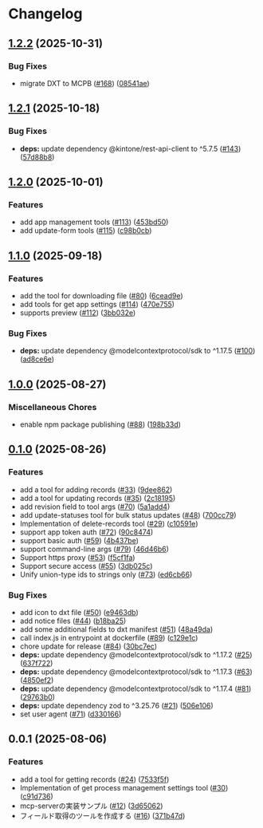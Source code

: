 # Changelog

## [1.2.2](https://github.com/kintone/mcp-server/compare/1.2.1...1.2.2) (2025-10-31)


### Bug Fixes

* migrate DXT to MCPB ([#168](https://github.com/kintone/mcp-server/issues/168)) ([08541ae](https://github.com/kintone/mcp-server/commit/08541aec7940f99e2b6feeff699ba73efdc6c067))

## [1.2.1](https://github.com/kintone/mcp-server/compare/1.2.0...1.2.1) (2025-10-18)


### Bug Fixes

* **deps:** update dependency @kintone/rest-api-client to ^5.7.5 ([#143](https://github.com/kintone/mcp-server/issues/143)) ([57d88b8](https://github.com/kintone/mcp-server/commit/57d88b890a9e939ad8e8583a02700a5d07697c7c))

## [1.2.0](https://github.com/kintone/mcp-server/compare/1.1.0...1.2.0) (2025-10-01)


### Features

* add app management tools ([#113](https://github.com/kintone/mcp-server/issues/113)) ([453bd50](https://github.com/kintone/mcp-server/commit/453bd50fc9080ee452dfeaf2524bd0374bd70d74))
* add update-form tools ([#115](https://github.com/kintone/mcp-server/issues/115)) ([c98b0cb](https://github.com/kintone/mcp-server/commit/c98b0cb3a7356cef2ee4314f76a3b8cde00b3ae3))

## [1.1.0](https://github.com/kintone/mcp-server/compare/1.0.0...1.1.0) (2025-09-18)


### Features

* add the tool for downloading file ([#80](https://github.com/kintone/mcp-server/issues/80)) ([6cead9e](https://github.com/kintone/mcp-server/commit/6cead9ed1891a4ce0aa26978a52dd7df27e195ff))
* add tools for get app settings ([#114](https://github.com/kintone/mcp-server/issues/114)) ([470e755](https://github.com/kintone/mcp-server/commit/470e75555cfeef9fbf582aab504e24528c3f94cd))
* supports preview ([#112](https://github.com/kintone/mcp-server/issues/112)) ([3bb032e](https://github.com/kintone/mcp-server/commit/3bb032e00bd0532cac832dbdd9fc6aec1e7255d8))


### Bug Fixes

* **deps:** update dependency @modelcontextprotocol/sdk to ^1.17.5 ([#100](https://github.com/kintone/mcp-server/issues/100)) ([ad8ce6e](https://github.com/kintone/mcp-server/commit/ad8ce6e2557c4ccbf10f2d0895ceaebbde3d5083))

## [1.0.0](https://github.com/kintone/mcp-server/compare/0.1.0...1.0.0) (2025-08-27)


### Miscellaneous Chores

* enable npm package publishing ([#88](https://github.com/kintone/mcp-server/issues/88)) ([198b33d](https://github.com/kintone/mcp-server/commit/198b33db58179675c89a87e37f10129d826507f9))

## [0.1.0](https://github.com/kintone/mcp-server/compare/0.0.1...0.1.0) (2025-08-26)


### Features

* add a tool for adding records ([#33](https://github.com/kintone/mcp-server/issues/33)) ([9dee862](https://github.com/kintone/mcp-server/commit/9dee862c14e0ffe2bca101aa9b63e75483ef3c63))
* add a tool for updating records ([#35](https://github.com/kintone/mcp-server/issues/35)) ([2c18195](https://github.com/kintone/mcp-server/commit/2c18195781c4990c5bb5162cb3c847bfee8271c1))
* add revision field to tool args ([#70](https://github.com/kintone/mcp-server/issues/70)) ([5a1add4](https://github.com/kintone/mcp-server/commit/5a1add47cc0c12f7127c5620e8dc093d58bec63e))
* add update-statuses tool for bulk status updates ([#48](https://github.com/kintone/mcp-server/issues/48)) ([700cc79](https://github.com/kintone/mcp-server/commit/700cc79b7ab5e00dd854a2430ec75eda59499c06))
* Implementation of delete-records tool ([#29](https://github.com/kintone/mcp-server/issues/29)) ([c10591e](https://github.com/kintone/mcp-server/commit/c10591eec445f6e8df33950ea05939dc8ffb5029))
* support app token auth ([#72](https://github.com/kintone/mcp-server/issues/72)) ([90c8474](https://github.com/kintone/mcp-server/commit/90c8474fbf8da983bc5c944825b2b23d398b086f))
* support basic auth ([#59](https://github.com/kintone/mcp-server/issues/59)) ([4b437be](https://github.com/kintone/mcp-server/commit/4b437be3d5d711dd39165d6e81e8b8b905518d0e))
* support command-line args ([#79](https://github.com/kintone/mcp-server/issues/79)) ([46d46b6](https://github.com/kintone/mcp-server/commit/46d46b6a48c2249d3b0efe41aaf8706fee86fccc))
* Support https proxy ([#53](https://github.com/kintone/mcp-server/issues/53)) ([f5cf1fa](https://github.com/kintone/mcp-server/commit/f5cf1fae9ccdad1c282e3c77cf3dfeab9bc3e8a9))
* Support secure access ([#55](https://github.com/kintone/mcp-server/issues/55)) ([3db025c](https://github.com/kintone/mcp-server/commit/3db025cc11c315b4baae03721efdaab7d04725f3))
* Unify union-type ids to strings only ([#73](https://github.com/kintone/mcp-server/issues/73)) ([ed6cb66](https://github.com/kintone/mcp-server/commit/ed6cb66374542b2caa8f51c7e75bc603a2727034))


### Bug Fixes

* add icon to dxt file ([#50](https://github.com/kintone/mcp-server/issues/50)) ([e9463db](https://github.com/kintone/mcp-server/commit/e9463dbc838b0015a7f27a9b86c4bdd43a76791d))
* add notice files ([#44](https://github.com/kintone/mcp-server/issues/44)) ([b18ba25](https://github.com/kintone/mcp-server/commit/b18ba25dafa7e6fabf8a5fc5f125011559d46886))
* add some additional fields to dxt manifest ([#51](https://github.com/kintone/mcp-server/issues/51)) ([48a49da](https://github.com/kintone/mcp-server/commit/48a49da0aedd2af3a97839987a29a006c8854ce9))
* call index.js in entrypoint at dockerfile ([#89](https://github.com/kintone/mcp-server/issues/89)) ([c129e1c](https://github.com/kintone/mcp-server/commit/c129e1ca6531e8d4c54da89eb7438bc431491b16))
* chore update for release ([#84](https://github.com/kintone/mcp-server/issues/84)) ([30bc7ec](https://github.com/kintone/mcp-server/commit/30bc7eca5d4aeecc636cf6cd4cce4c21cfae311e))
* **deps:** update dependency @modelcontextprotocol/sdk to ^1.17.2 ([#25](https://github.com/kintone/mcp-server/issues/25)) ([637f722](https://github.com/kintone/mcp-server/commit/637f722adf630f8898ece820fb6579b4c1d139d7))
* **deps:** update dependency @modelcontextprotocol/sdk to ^1.17.3 ([#63](https://github.com/kintone/mcp-server/issues/63)) ([4850ef2](https://github.com/kintone/mcp-server/commit/4850ef2dc3e98fdfc9b723886454a990b94fe079))
* **deps:** update dependency @modelcontextprotocol/sdk to ^1.17.4 ([#81](https://github.com/kintone/mcp-server/issues/81)) ([29763b0](https://github.com/kintone/mcp-server/commit/29763b05c8538aa980f9e9db0f4c42f1c74a7e28))
* **deps:** update dependency zod to ^3.25.76 ([#21](https://github.com/kintone/mcp-server/issues/21)) ([506e106](https://github.com/kintone/mcp-server/commit/506e106271e71a509c3465df933abab1a9c7c80a))
* set user agent ([#71](https://github.com/kintone/mcp-server/issues/71)) ([d330166](https://github.com/kintone/mcp-server/commit/d330166e44f09c7d586671b83646894f5fd6f6a0))

## 0.0.1 (2025-08-06)


### Features

* add a tool for getting records ([#24](https://github.com/kintone/mcp-server/issues/24)) ([7533f5f](https://github.com/kintone/mcp-server/commit/7533f5fbcb49c797ca0bbaa29f002cc64b1b4b2e))
* Implementation of get process management settings tool ([#30](https://github.com/kintone/mcp-server/issues/30)) ([c91d736](https://github.com/kintone/mcp-server/commit/c91d736b6c70b59b2046d35ed6eaf22afb55f0f3))
* mcp-serverの実装サンプル ([#12](https://github.com/kintone/mcp-server/issues/12)) ([3d65062](https://github.com/kintone/mcp-server/commit/3d650624e6e7234f591a021d10c2fe5b5edacab4))
* フィールド取得のツールを作成する ([#16](https://github.com/kintone/mcp-server/issues/16)) ([371b47d](https://github.com/kintone/mcp-server/commit/371b47da21b4319f4fc02a1a0af41cef5e31954b))
